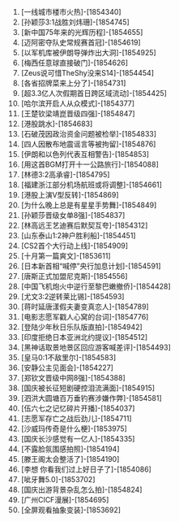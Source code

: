 
1. [一线城市楼市火热]-[1854340]
1. [孙颖莎3:1战胜刘炜珊]-[1854745]
1. [新中国75年来的光辉历程]-[1854655]
1. [迈阿密夺队史常规赛首冠]-[1854619]
1. [以军机库被伊朗导弹炸出大洞]-[1854925]
1. [梅西任意球直接破门]-[1854626]
1. [Zeus说可惜TheShy没来S14]-[1854454]
1. [各省招牌菜来上分了]-[1854731]
1. [超3.3亿人次假期首日跨区域流动]-[1854425]
1. [哈尔滨开启人从众模式]-[1854377]
1. [王楚钦梁靖崑晋级四强]-[1854847]
1. [港股跳水]-[1854683]
1. [石破茂因政治资金问题被检举]-[1854833]
1. [四人因散布地震谣言等被拘留]-[1854876]
1. [伊朗和以色列代表互相警告]-[1854853]
1. [用这首BGM打开十一公路旅行]-[1854088]
1. [林德3:2高承睿]-[1854795]
1. [福建浙江部分机场航班或将调整]-[1854661]
1. [港股上演V型反转]-[1854869]
1. [为什么晚上总是有星星手势舞]-[1854849]
1. [孙颖莎晋级女单8强]-[1854837]
1. [林高远王艺迪赛后默契互夸]-[1854312]
1. [山东泰山1:2神户胜利船]-[1854451]
1. [CS2首个大行动上线]-[1854909]
1. [十月第一篇爽文]-[1853611]
1. [日本新首相“喊停”央行加息计划]-[1854591]
1. [唐斯正式加盟尼克斯]-[1854556]
1. [中国飞机炮火中逆行至黎巴嫩撤侨]-[1854428]
1. [尤文3:2逆转莱比锡]-[1854593]
1. [蒋时延唐漾假夫妻变真恋人]-[1854789]
1. [电影志愿军戳人心窝的台词]-[1854776]
1. [登陆少年秋日乐队版直拍]-[1854942]
1. [印度拒绝日本亚洲北约提议]-[1854512]
1. [黑神话取景地景区回应游客喊差评]-[1854493]
1. [皇马0:1不敌里尔]-[1854583]
1. [安静公主见面会]-[1854227]
1. [郑钦文晋级中网8强]-[1854388]
1. [国庆被长征短剧硬控泪流满面]-[1854915]
1. [泗洪大圆塘百万垂钓赛涉嫌作弊]-[1854581]
1. [伍六七之记忆碎片开播]-[1854037]
1. [志愿军存亡之战后劲儿]-[1854711]
1. [沙威玛传奇是什么梗]-[1853975]
1. [国庆长沙感觉有一亿人]-[1854335]
1. [不露脸氛围感拍照]-[1854194]
1. [滕王阁太会整活了]-[1854190]
1. [李想 你看我们过上好日子了]-[1854086]
1. [呲牙舞5.0]-[1853702]
1. [国庆出游背景杂乱怎么拍]-[1854824]
1. [广州CICF漫展]-[1854695]
1. [全屏观看抽象变装]-[1853692]